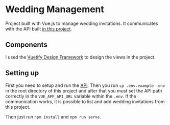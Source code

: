# Wedding Management
Project built with Vue.js to manage wedding invitations. It communicates with the API built [in this project](https://github.com/jorgeribeiro/wedding-rsvp).

## Components
I used the [Vuetify Design Framework](https://vuetifyjs.com/en/) to design the views in the project.

## Setting up
First you need to setup and run the [API](https://github.com/jorgeribeiro/wedding-rsvp). Then you run `cp .env.example .env` in the root directory of this project and after that you must set the API path correctly in the `VUE_APP_API_URL` variable within the `.env`. If the communication works, it is possible to list and add wedding invitations from this project.

Then just run `npm install` and `npm run serve`.
